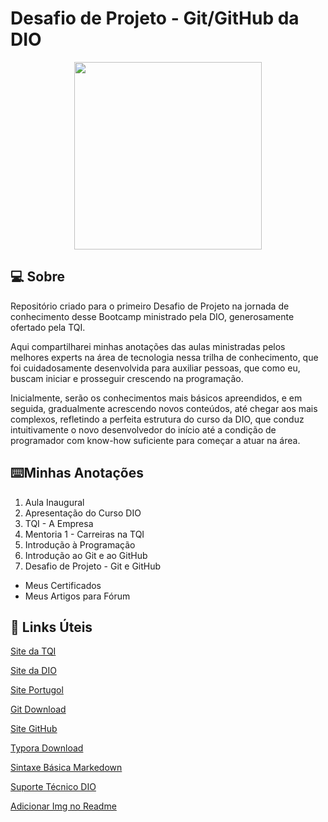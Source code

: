 # Desafio de Projeto - Git/GitHub da DIO
<p align="center">
  <img src="https://user-images.githubusercontent.com/106720974/172080330-3f404ef0-acc1-4a06-86ea-3549e3c694fa.png" width="300px" />
  </p>

## :computer:  Sobre

Repositório criado para o primeiro Desafio de Projeto na jornada de conhecimento desse Bootcamp ministrado pela DIO, generosamente ofertado pela TQI.

Aqui compartilharei minhas anotações das aulas ministradas pelos melhores experts na área de tecnologia nessa trilha de conhecimento, que foi cuidadosamente desenvolvida para auxiliar pessoas, que como eu, buscam iniciar e prosseguir crescendo na programação.

Inicialmente, serão os conhecimentos mais básicos apreendidos, e em seguida, gradualmente acrescendo novos conteúdos, até chegar aos mais complexos, refletindo a perfeita estrutura do curso da DIO, que conduz intuitivamente o novo desenvolvedor do início até a condição de programador com know-how suficiente para começar a atuar na área.

## :keyboard:Minhas Anotações

1. Aula Inaugural
2. Apresentação do Curso DIO
3. TQI - A Empresa
4. Mentoria 1 - Carreiras na TQI
5. Introdução à Programação
6. Introdução ao Git e ao GitHub
7. Desafio de Projeto - Git e GitHub

- Meus Certificados
- Meus Artigos para Fórum

## :link: Links Úteis
[Site da TQI](https://www.tqi.com.br)

[Site da DIO](https://www.dio.me)

[Site Portugol](https://www.portugol-webstudio.cubos.io)

[Git Download](https://www.git-scm.com/downloads)

[Site GitHub](https://www.github.com)

[Typora Download](https://www.typora.io/)

[Sintaxe Básica Markedown](https://www.markedownguide.org/basic-syntax/)

[Suporte Técnico DIO](https://help.dio.me)

[Adicionar Img no Readme](https://www.youtube.com/watch?v=oMFiGEZ6UlQ)


